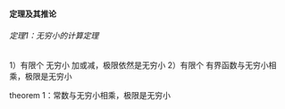 #### 定理及其推论

###### 定理1：无穷小的计算定理
1）有限个 无穷小 加或减，极限依然是无穷小
 2）有限个 有界函数与无穷小相乘，极限是无穷小

theorem 1：常数与无穷小相乘，极限是无穷小